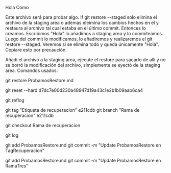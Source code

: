 Hola
Como 

Este archivo será para probar algo. 
If git restore --staged solo elimina el archivo de la staging area o además eleimina los cambios hechos en el y restaura al archivo tal cual estaba en el último commit.
Entonces lo creamos. Escribimos "Hola" lo añadimos a staging area y lo commiteamos.
Luego del commit lo modificamos, lo añadiremos y realizaremos el git restore --staged. Veremos si se elimina todo y queda únicamente "Hola". Copiare esto por precaución.

Añadí el archivo a la staging area, ejecute el restore para sacarlo de allí y no se borró la modificación del archivo, simplemente se eyectó de la staging area.
Comandos usados:
<!--  
    git add ProbamosRestore.md 
    git restore --staged ProbamosRestore.md
-->

<!-- Ya que estamos, comprobaremos que funcione la restauración normal. En este caso, copiaré el código con más convicción que antes ya que se borrará. -->

git restore ProbamosRestore.md

<!-- Efectivamente. Se restauro el último commit. Excepto la linea 1 se borraron el resto. -->

<!-- Commitearemos este archivo para sobreescribir su guardado. Luego intentaré deshacerlo y recuperar el commit anterior donde solo "Hola" era la versión guardada. -->


<!-- Ya realizamos el commit
Ahora, como lo deshacemos? O mejor dicho, como volvemos al anterior que será lo que haremos..
Primero, identificamos el commit que deseamos usar, usamos git log para ver los commits y encontramos su hash (id), lo copiamos para usarlo en el siguiente commando: -->
<!-- Este es el commit que restauraremos, encontrado con git log -->
<!-- commit d7dc7e00d230a48947d19a43c1e2b1b09aab6ca4
Author: Agustin Dahbar <agustindahbarpp@hotmail.com>
Date:   Fri Feb 23 10:39:27 2024 -0300

    Add ProbamosRestore 
-->

git reset --hard d7dc7e00d230a48947d19a43c1e2b1b09aab6ca4

<!-- 
Efectivamente se borró el commit anterior al cargado, al hacer git log aparecerá como último commit el que cargamos, los posteriores han sido borrados (uno solo en este caso). 
De todas formas con CNTRL + Z, he recuperado el código borrado, esto no significa que hayamos recuperado el commit, sigue borrado, no se deshizo el comando git que ejecutamos (28), solo se recuperó el codigo borrado por la funcionalidad de VSCODE. El archivo quedo en "Modified" se editó nuevamente al archivo, podremos volver a crear el commit recien borrado, pero intentaremos recuperarlo de otra forma.
 -->

<!-- Tenemos que obtener su hash (ID) mediante -->
 git reflog 
<!-- Se nos muestran operaciones, entre ellas todos los commits. Encontramos el que necesitamos que es: -->
<!-- e211cdb HEAD@{1}: commit: ProbamosRestore commit  -->

<!-- Una vez tengamos el hash (id) tenemos dos opciones, crear una rama o una etiqueta. Crearemos una etiqueta ya que aún no lo hemos probado -->
<!-- Etiqueta: --> git tag "Etiqueta de recuperacion" e211cdb
<!-- Branch: -->   git branch "Rama de recuperacion" e211cdb

<!-- Al crear la etiqueta debemos pararnos sobre ella -->
git checkout Rama de recuperacion

<!-- Efectivamente, nos paramos sobre ella y nos spawnea el archivo con la versión correspondiente al commit recuperado -->

<!-- Ahora al ejecutar el comando -->
git log
<!-- Volvemos a ver el commit en la lista con su nombre "ProbamosRestore commit" con la diferencia de que al lado de (HEAD) separado por una coma se encuentra el "tag: TagRecuperacion" con el que lo hemos recuperado. -->

<!-- Ahora haremos un nuevo commit, que será la primer versión de este archivo en la etiqueta "TagRecuperacion"  -->

git add ProbamosRestore.md
git commit -m "Update ProbamosRestore en TagRecuperacion"

<!-- Hemos tenido problemas con la Etiqueta por lo tanto guardaremos este archivo en la Rama Tres haciendo el mismo commit pero aquí ahora. El problema es que los archivos de TagDeRecuperación se iban a una etiqueta rara y generica a la que luego no sabía acceder, es decir, perdía todo. Cada vez que cerraba VSCODE y lo abría me aparecía ese TAG extraño. Le saque screenshot. -->

git add ProbamosRestore.md
git commit -m "Update ProbamosRestore en RamaTres"
